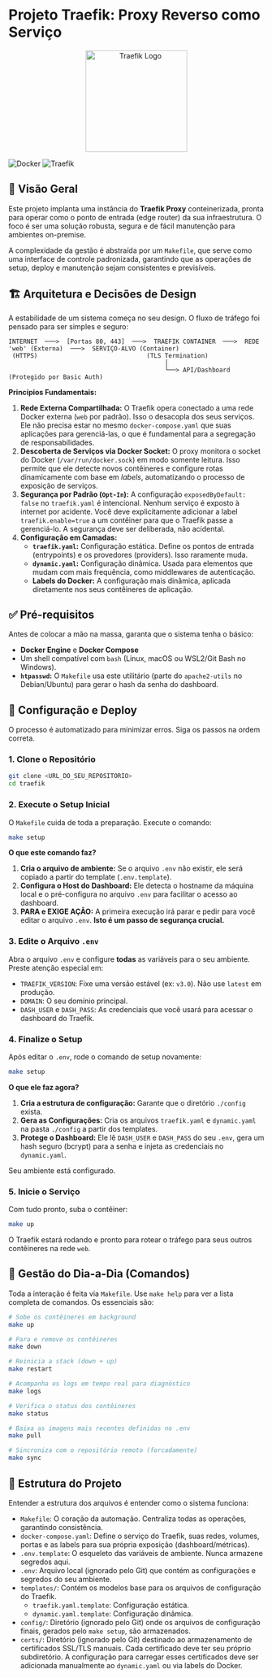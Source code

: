 # Projeto Traefik: Proxy Reverso como Serviço

<p align="center"><img src="https://doc.traefik.io/traefik/assets/images/logo-traefik-proxy-logo.svg" width="auto" height="200px" alt="Traefik Logo"></p>

![Docker](https://img.shields.io/badge/docker-%230db7ed.svg?style=for-the-badge&logo=docker&logoColor=white)
![Traefik](https://img.shields.io/badge/traefik-%232496ed.svg?style=for-the-badge&logo=traefikmesh&logoColor=white)

## 🎯 Visão Geral

Este projeto implanta uma instância do **Traefik Proxy** conteinerizada, pronta para operar como o ponto de entrada (edge router) da sua infraestrutura. O foco é ser uma solução robusta, segura e de fácil manutenção para ambientes on-premise.

A complexidade da gestão é abstraída por um `Makefile`, que serve como uma interface de controle padronizada, garantindo que as operações de setup, deploy e manutenção sejam consistentes e previsíveis.

## 🏗️ Arquitetura e Decisões de Design

A estabilidade de um sistema começa no seu design. O fluxo de tráfego foi pensado para ser simples e seguro:

```text
INTERNET  ───>  [Portas 80, 443]  ───>  TRAEFIK CONTAINER  ───>  REDE 'web' (Externa)  ───>  SERVIÇO-ALVO (Container)
 (HTTPS)                              (TLS Termination)
                                           │
                                           └──> API/Dashboard (Protegido por Basic Auth)
```

**Princípios Fundamentais:**

1. **Rede Externa Compartilhada:** O Traefik opera conectado a uma rede Docker externa (`web` por padrão). Isso o desacopla dos seus serviços. Ele não precisa estar no mesmo `docker-compose.yaml` que suas aplicações para gerenciá-las, o que é fundamental para a segregação de responsabilidades.
2. **Descoberta de Serviços via Docker Socket:** O proxy monitora o socket do Docker (`/var/run/docker.sock`) em modo somente leitura. Isso permite que ele detecte novos contêineres e configure rotas dinamicamente com base em *labels*, automatizando o processo de exposição de serviços.
3. **Segurança por Padrão (`Opt-In`):** A configuração `exposedByDefault: false` no `traefik.yaml` é intencional. Nenhum serviço é exposto à internet por acidente. Você deve explicitamente adicionar a label `traefik.enable=true` a um contêiner para que o Traefik passe a gerenciá-lo. A segurança deve ser deliberada, não acidental.
4. **Configuração em Camadas:**
      * **`traefik.yaml`:** Configuração estática. Define os pontos de entrada (entrypoints) e os provedores (providers). Isso raramente muda.
      * **`dynamic.yaml`:** Configuração dinâmica. Usada para elementos que mudam com mais frequência, como middlewares de autenticação.
      * **Labels do Docker:** A configuração mais dinâmica, aplicada diretamente nos seus contêineres de aplicação.

## ✅ Pré-requisitos

Antes de colocar a mão na massa, garanta que o sistema tenha o básico:

* **Docker Engine** e **Docker Compose**
* Um shell compatível com `bash` (Linux, macOS ou WSL2/Git Bash no Windows).
* **`htpasswd`:** O `Makefile` usa este utilitário (parte do `apache2-utils` no Debian/Ubuntu) para gerar o hash da senha do dashboard.

## 🚀 Configuração e Deploy

O processo é automatizado para minimizar erros. Siga os passos na ordem correta.

### 1\. Clone o Repositório

```bash
git clone <URL_DO_SEU_REPOSITORIO>
cd traefik
```

### 2\. Execute o Setup Inicial

O `Makefile` cuida de toda a preparação. Execute o comando:

```bash
make setup
```

**O que este comando faz?**

1. **Cria o arquivo de ambiente:** Se o arquivo `.env` não existir, ele será copiado a partir do template (`.env.template`).
2. **Configura o Host do Dashboard:** Ele detecta o hostname da máquina local e o pré-configura no arquivo `.env` para facilitar o acesso ao dashboard.
3. **PARA e EXIGE AÇÃO:** A primeira execução irá parar e pedir para você editar o arquivo `.env`. **Isto é um passo de segurança crucial.**

### 3\. Edite o Arquivo `.env`

Abra o arquivo `.env` e configure **todas** as variáveis para o seu ambiente. Preste atenção especial em:

* `TRAEFIK_VERSION`: Fixe uma versão estável (ex: `v3.0`). Não use `latest` em produção.
* `DOMAIN`: O seu domínio principal.
* `DASH_USER` e `DASH_PASS`: As credenciais que você usará para acessar o dashboard do Traefik.

### 4\. Finalize o Setup

Após editar o `.env`, rode o comando de setup novamente:

```bash
make setup
```

**O que ele faz agora?**

1. **Cria a estrutura de configuração:** Garante que o diretório `./config` exista.
2. **Gera as Configurações:** Cria os arquivos `traefik.yaml` e `dynamic.yaml` na pasta `./config` a partir dos templates.
3. **Protege o Dashboard:** Ele lê `DASH_USER` e `DASH_PASS` do seu `.env`, gera um hash seguro (bcrypt) para a senha e injeta as credenciais no `dynamic.yaml`.

Seu ambiente está configurado.

### 5\. Inicie o Serviço

Com tudo pronto, suba o contêiner:

```bash
make up
```

O Traefik estará rodando e pronto para rotear o tráfego para seus outros contêineres na rede `web`.

## 🧰 Gestão do Dia-a-Dia (Comandos)

Toda a interação é feita via `Makefile`. Use `make help` para ver a lista completa de comandos. Os essenciais são:

```bash
# Sobe os contêineres em background
make up

# Para e remove os contêineres
make down

# Reinicia a stack (down + up)
make restart

# Acompanha os logs em tempo real para diagnóstico
make logs

# Verifica o status dos contêineres
make status

# Baixa as imagens mais recentes definidas no .env
make pull

# Sincroniza com o repositório remoto (forcadamente)
make sync
```

## 📂 Estrutura do Projeto

Entender a estrutura dos arquivos é entender como o sistema funciona:

* `Makefile`: O coração da automação. Centraliza todas as operações, garantindo consistência.
* `docker-compose.yaml`: Define o serviço do Traefik, suas redes, volumes, portas e as labels para sua própria exposição (dashboard/métricas).
* `.env.template`: O esqueleto das variáveis de ambiente. Nunca armazene segredos aqui.
* `.env`: Arquivo local (ignorado pelo Git) que contém as configurações e segredos do seu ambiente.
* `templates/`: Contém os modelos base para os arquivos de configuração do Traefik.
  * `traefik.yaml.template`: Configuração estática.
  * `dynamic.yaml.template`: Configuração dinâmica.
* `config/`: Diretório (ignorado pelo Git) onde os arquivos de configuração finais, gerados pelo `make setup`, são armazenados.
* `certs/`: Diretório (ignorado pelo Git) destinado ao armazenamento de certificados SSL/TLS manuais. Cada certificado deve ter seu próprio subdiretório. A configuração para carregar esses certificados deve ser adicionada manualmente ao `dynamic.yaml` ou via labels do Docker.
